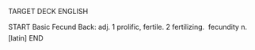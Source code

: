 TARGET DECK
ENGLISH

START
Basic
Fecund
Back: adj. 1 prolific, fertile. 2 fertilizing.  fecundity n. [latin]
END
